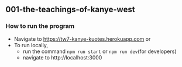 ## 001-the-teachings-of-kanye-west

### How to run the program 
* Navigate to https://tw7-kanye-kuotes.herokuapp.com or
* To run locally, 
    * run the command `npm run start` or `npm run dev`(for developers)
    * navigate to http://localhost:3000
